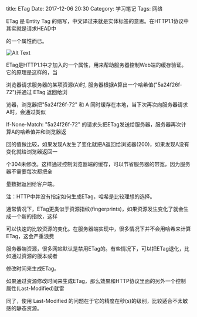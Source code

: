 title: ETag
Date: 2017-12-06 20:30
Category: 学习笔记
Tags: 网络

ETag 是 Entity Tag 的缩写，中文译过来就是实体标签的意思。在HTTP1.1协议中其实就是请求HEAD中

的一个属性而已。

![Alt Text]({filename}/images/ETag.png)

ETag是HTTP1.1中才加入的一个属性，用来帮助服务器控制Web端的缓存验证。它的原理是这样的，当

浏览器请求服务器的某项资源(A)时, 服务器根据A算出一个哈希值("5a24f26f-72")并通过 ETag 返回给浏

览器，浏览器把"5a24f26f-72" 和 A 同时缓存在本地，当下次再次向服务器请求A时，会通过类似 

If-None-Match: "5a24f26f-72" 的请求头把ETag发送给服务器，服务器再次计算A的哈希值并和浏览器返

回的值做比较，如果发现A发生了变化就把A返回给浏览器(200)，如果发现A没有变化就给浏览器返回一

个304未修改。这样通过控制浏览器端的缓存，可以节省服务器的带宽，因为服务器不需要每次都把全

量数据返回给客户端。

注：HTTP中并没有指定如何生成ETag，哈希是比较理想的选择。

通常情况下，ETag更类似于资源指纹(fingerprints)，如果资源发生变化了就会生成一个新的指纹，这样

可以快速的比较资源的变化。在服务器端实现中，很多情况下并不会用哈希来计算ETag，这会严重浪费

服务器端资源，很多网站默认是禁用ETag的。有些情况下，可以把ETag退化，比如通过资源的版本或者

修改时间来生成ETag。

如果通过资源修改时间来生成ETag，那么效果和HTTP协议里面的另外一个控制属性(Last-Modified)就雷

同了，使用 Last-Modified 的问题在于它的精度在秒(s)的级别，比较适合不太敏感的静态资源。

